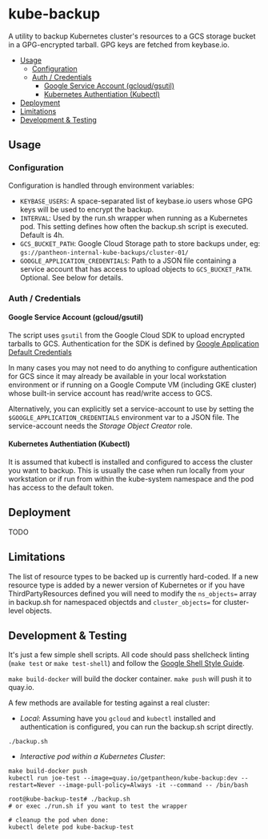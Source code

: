 kube-backup
===========

A utility to backup Kubernetes cluster's resources to a GCS storage bucket in
a GPG-encrypted tarball. GPG keys are fetched from keybase.io.

<!-- toc -->

- [Usage](#usage)
  * [Configuration](#configuration)
  * [Auth / Credentials](#auth--credentials)
    + [Google Service Account (gcloud/gsutil)](#google-service-account-gcloudgsutil)
    + [Kubernetes Authentiation (Kubectl)](#kubernetes-authentiation-kubectl)
- [Deployment](#deployment)
- [Limitations](#limitations)
- [Development & Testing](#development--testing)

<!-- tocstop -->

Usage
-----

### Configuration

Configuration is handled through environment variables:

- `KEYBASE_USERS`: A space-separated list of keybase.io users whose GPG
  keys will be used to encrypt the backup.
- `INTERVAL`: Used by the run.sh wrapper when running as a Kubernetes pod. This
  setting defines how often the backup.sh script is executed. Default is 4h.
- `GCS_BUCKET_PATH`: Google Cloud Storage path to store backups under, eg:
  `gs://pantheon-internal-kube-backups/cluster-01/`
- `GOOGLE_APPLICATION_CREDENTIALS`: Path to a JSON file containing a service
  account that has access to upload objects to `GCS_BUCKET_PATH`. Optional. See
  below for details.

### Auth / Credentials

#### Google Service Account (gcloud/gsutil)

The script uses `gsutil` from the Google Cloud SDK to upload encrypted tarballs
to GCS. Authentication for the SDK is defined
by [Google Application Default Credentials](https://developers.google.com/identity/protocols/application-default-credentials)

In many cases you may not need to do anything to configure authentication for
GCS since it may already be available in your local workstation environment
or if running on a Google Compute VM (including GKE cluster) whose built-in
service account has read/write access to GCS.

Alternatively, you can explicitly set a service-account to use by setting the
`$GOOGLE_APPLICATION_CREDENTIALS` environment var to a JSON file. The service-account
needs the *Storage Object Creator* role.

#### Kubernetes Authentiation (Kubectl)

It is assumed that kubectl is installed and configured to access the cluster
you want to backup. This is usually the case when run locally from your
workstation or if run from within the kube-system namespace and the pod has
access to the default token.

Deployment
----------

TODO

Limitations
-----------

The list of resource types to be backed up is currently hard-coded. If a new
resource type is added by a newer version of Kubernetes or if you have
ThirdPartyResources defined you will need to modify the `ns_objects=` array in
backup.sh for namespaced objectds and `cluster_objects=` for cluster-level
objects.

Development & Testing
---------------------

It's just a few simple shell scripts. All code should pass shellcheck linting
(`make test` or `make test-shell`) and follow the
[Google Shell Style Guide](https://google.github.io/styleguide/shell.xml).

`make build-docker` will build the docker container. `make push` will push
it to quay.io.

A few methods are available for testing against a real cluster:

- *Local*: Assuming have you `gcloud` and `kubectl` installed and authentication
  is configured, you can run the backup.sh script directly.
```
./backup.sh
```

- *Interactive pod within a Kubernetes Cluster*:
```
make build-docker push
kubectl run joe-test --image=quay.io/getpantheon/kube-backup:dev --restart=Never --image-pull-policy=Always -it --command -- /bin/bash

root@kube-backup-test# ./backup.sh
# or exec ./run.sh if you want to test the wrapper

# cleanup the pod when done:
kubectl delete pod kube-backup-test
```
